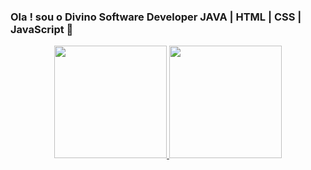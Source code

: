 ### Ola ! sou o Divino Software Developer JAVA | HTML | CSS | JavaScript 👋
  
 <div align="center">
  <a href="https://github.com/juniorwar360">
  <img height="180em" src="https://github-readme-stats.vercel.app/api?username=juniorwar360&show_icons=false&theme=dark&include_all_commits=true&count_private=true"/>
  <img height="180em" src="https://github-readme-stats.vercel.app/api/top-langs/?username=juniorwar360&layout=compact&langs_count=7&theme=dark"/>
</div>
 
